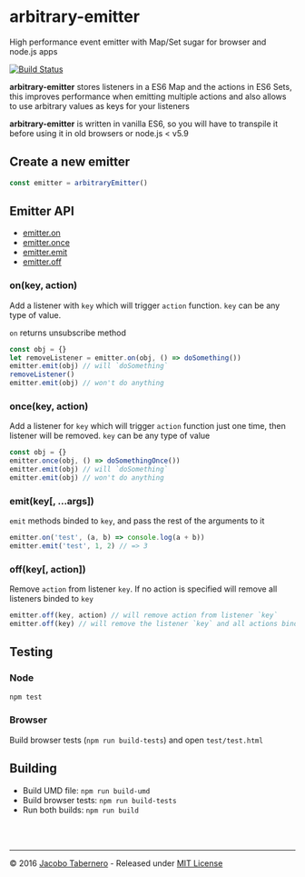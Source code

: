arbitrary-emitter
=================

High performance event emitter with Map/Set sugar for browser and node.js apps

[![Build Status](https://travis-ci.org/jacoborus/arbitrary-emitter.svg?branch=master)](https://travis-ci.org/jacoborus/arbitrary-emitter)

**arbitrary-emitter** stores listeners in a ES6 Map and the actions in ES6 Sets, this improves performance when emitting multiple actions and also allows to use arbitrary values as keys for your listeners

**arbitrary-emitter** is written in vanilla ES6, so you will have to transpile it before using it in old browsers or node.js < v5.9


## Create a new emitter

```js
const emitter = arbitraryEmitter()
```

## Emitter API

- [emitter.on](#emitter-on-api)
- [emitter.once](#emitter-once-api)
- [emitter.emit](#emitter-emit-api)
- [emitter.off](#emitter-off-api)


<a name="emitter-on-api"></a>
### on(key, action)

Add a listener with `key` which will trigger `action` function. 
`key` can be any type of value.

`on` returns unsubscribe  method

```js
const obj = {}
let removeListener = emitter.on(obj, () => doSomething())
emitter.emit(obj) // will `doSomething`
removeListener()
emitter.emit(obj) // won't do anything
```



<a name="emitter-addonce-api"></a>
### once(key, action)

Add a listener for `key` which will trigger `action` function just one time, then listener will be removed.
`key` can be any type of value

```js
const obj = {}
emitter.once(obj, () => doSomethingOnce())
emitter.emit(obj) // will `doSomething`
emitter.emit(obj) // won't do anything
```



<a name="emitter-emit-api"></a>
### emit(key[, ...args])

`emit` methods binded to `key`, and pass the rest of the arguments to it

```js
emitter.on('test', (a, b) => console.log(a + b))
emitter.emit('test', 1, 2) // => 3
```



<a name="emitter-off-api"></a>
### off(key[, action])

Remove `action` from listener `key`. If no action is specified will remove all listeners binded to `key`

```js
emitter.off(key, action) // will remove action from listener `key`
emitter.off(key) // will remove the listener `key` and all actions binded to it
```



<a name="testing"></a>
## Testing

### Node

```sh
npm test
```

### Browser

Build browser tests (`npm run build-tests`) and open `test/test.html`



<a name="building"></a>
## Building

- Build UMD file: `npm run build-umd`
- Build browser tests: `npm run build-tests`
- Run both builds: `npm run build`


<br><br>

---

© 2016 [Jacobo Tabernero](https://github.com/jacoborus) - Released under [MIT License](https://raw.github.com/jacoborus/arbitrary-emitter/master/LICENSE)
